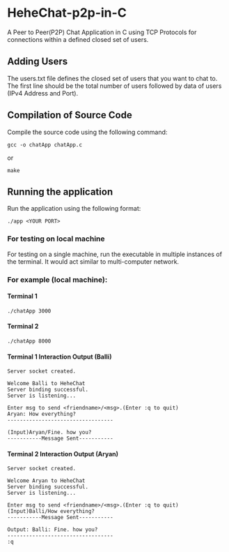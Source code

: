 # HeheChat-p2p-in-C
A Peer to Peer(P2P) Chat Application in C using TCP Protocols for connections within a defined closed set of users.

## Adding Users
The users.txt file defines the closed set of users that you want to chat to. The first line should be the total number of users followed by data of users (IPv4 Address and Port).

## Compilation of Source Code
Compile the source code using the following command:
```
gcc -o chatApp chatApp.c
```
or
```
make
```
## Running the application
Run the application using the following format:
```
./app <YOUR PORT>
```
### For testing on local machine
For testing on a single machine, run the executable in multiple instances of the terminal. It would act similar to multi-computer network.

### For example (local machine):
#### Terminal 1
```
./chatApp 3000
```
#### Terminal 2
```
./chatApp 8000
```
#### Terminal 1 Interaction Output (Balli)
```
Server socket created.

Welcome Balli to HeheChat
Server binding successful.
Server is listening...

Enter msg to send <friendname>/<msg>.(Enter :q to quit)
Aryan: How everything?
----------------------------------

(Input)Aryan/Fine. how you?
-----------Message Sent-----------
```
#### Terminal 2 Interaction Output (Aryan)
```
Server socket created.

Welcome Aryan to HeheChat
Server binding successful.
Server is listening...

Enter msg to send <friendname>/<msg>.(Enter :q to quit)
(Input)Balli/How everything?
-----------Message Sent-----------

Output: Balli: Fine. how you?
----------------------------------
:q
```
